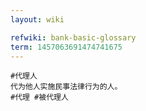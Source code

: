 ```yaml
---
layout: wiki

refwiki: bank-basic-glossary
term: 1457063691474741675
---
```


```
#代理人
代为他人实施民事法律行为的人。
#代理 #被代理人

```